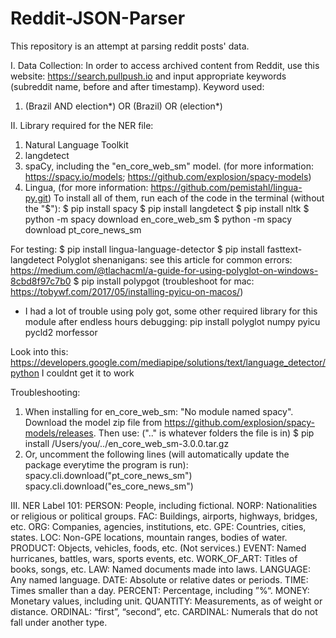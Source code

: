 # Reddit-JSON-Parser
This repository is an attempt at parsing reddit posts' data.

I. Data Collection:
In order to access archived content from Reddit, use this website: https://search.pullpush.io and input appropriate keywords (subreddit name, before and after timestamp).
Keyword used: 
1. (Brazil AND election*) OR (Brazil) OR (election*)

II. Library required for the NER file: 
1. Natural Language Toolkit
2. langdetect
3. spaCy, including the "en_core_web_sm" model. (for more information: https://spacy.io/models; https://github.com/explosion/spacy-models)
4. Lingua, (for more information: https://github.com/pemistahl/lingua-py.git)
To install all of them, run each of the code in the terminal (without the "$"):
$ pip install spacy
$ pip install langdetect
$ pip install nltk
$ python -m spacy download en_core_web_sm
$ python -m spacy download pt_core_news_sm

For testing:
$ pip install lingua-language-detector
$ pip install fasttext-langdetect
Polyglot shenanigans: see this article for common errors: https://medium.com/@tlachacml/a-guide-for-using-polyglot-on-windows-8cbd8f97c7b0
$ pip install polypgot (troubleshoot for mac: https://tobywf.com/2017/05/installing-pyicu-on-macos/)
- I had a lot of trouble using poly got, some other required library for this module after endless hours debugging:
pip install polyglot numpy pyicu pycld2 morfessor

Look into this: https://developers.google.com/mediapipe/solutions/text/language_detector/python I couldnt get it to work


Troubleshooting:
1. When installing for en_core_web_sm: "No module named spacy". 
Download the model zip file from https://github.com/explosion/spacy-models/releases.
Then use: (".." is whatever folders the file is in)
$ pip install /Users/you/../en_core_web_sm-3.0.0.tar.gz
2. Or, uncomment the following lines (will automatically update the package everytime the program is run): 
spacy.cli.download("pt_core_news_sm")
spacy.cli.download("es_core_news_sm")

III. NER Label 101:
PERSON:      People, including fictional.
NORP:        Nationalities or religious or political groups.
FAC:         Buildings, airports, highways, bridges, etc.
ORG:         Companies, agencies, institutions, etc.
GPE:         Countries, cities, states.
LOC:         Non-GPE locations, mountain ranges, bodies of water.
PRODUCT:     Objects, vehicles, foods, etc. (Not services.)
EVENT:       Named hurricanes, battles, wars, sports events, etc.
WORK_OF_ART: Titles of books, songs, etc.
LAW:         Named documents made into laws.
LANGUAGE:    Any named language.
DATE:        Absolute or relative dates or periods.
TIME:        Times smaller than a day.
PERCENT:     Percentage, including ”%“.
MONEY:       Monetary values, including unit.
QUANTITY:    Measurements, as of weight or distance.
ORDINAL:     “first”, “second”, etc.
CARDINAL:    Numerals that do not fall under another type.


